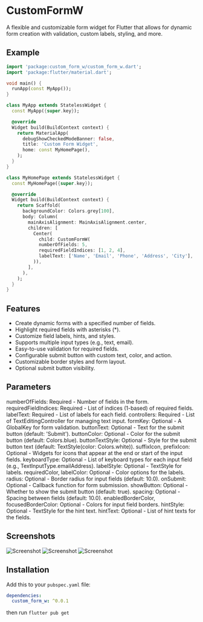 # CustomFormW

A flexible and customizable form widget for Flutter that allows for dynamic form creation with validation, custom labels, styling, and more.
## Example
```dart
import 'package:custom_form_w/custom_form_w.dart';
import 'package:flutter/material.dart';

void main() {
  runApp(const MyApp());
}

class MyApp extends StatelessWidget {
  const MyApp({super.key});

  @override
  Widget build(BuildContext context) {
    return MaterialApp(
      debugShowCheckedModeBanner: false,
      title: 'Custom Form Widget',
      home: const MyHomePage(),
    );
  }
}

class MyHomePage extends StatelessWidget {
  const MyHomePage({super.key});

  @override
  Widget build(BuildContext context) {
    return Scaffold(
      backgroundColor: Colors.grey[100],
      body: Column(
        mainAxisAlignment: MainAxisAlignment.center,
        children: [
          Center(
            child: CustomFormW(
            numberOfFields: 5,
            requiredFieldIndices: [1, 2, 4],
            labelText: ['Name', 'Email', 'Phone', 'Address', 'City'],
          )),
        ],
      ),
    );
  }
}
```
## Features
- Create dynamic forms with a specified number of fields.
- Highlight required fields with asterisks (*).
- Customize field labels, hints, and styles.
- Supports multiple input types (e.g., text, email).
- Easy-to-use validation for required fields.
- Configurable submit button with custom text, color, and action.
- Customizable border styles and form layout.
- Optional submit button visibility.
## Parameters
numberOfFields: Required - Number of fields in the form.
requiredFieldIndices: Required - List of indices (1-based) of required fields.
labelText: Required - List of labels for each field.
controllers: Required - List of TextEditingController for managing text input.
formKey: Optional - A GlobalKey<FormState> for form validation.
buttonText: Optional - Text for the submit button (default: 'Submit').
buttonColor: Optional - Color for the submit button (default: Colors.blue).
buttonTextStyle: Optional - Style for the submit button text (default: TextStyle(color: Colors.white)).
suffixIcon, prefixIcon: Optional - Widgets for icons that appear at the end or start of the input fields.
keyboardType: Optional - List of keyboard types for each input field (e.g., TextInputType.emailAddress).
labelStyle: Optional - TextStyle for labels.
requiredColor, labelColor: Optional - Color options for the labels.
radius: Optional - Border radius for input fields (default: 10.0).
onSubmit: Optional - Callback function for form submission.
showButton: Optional - Whether to show the submit button (default: true).
spacing: Optional - Spacing between fields (default: 10.0).
enabledBorderColor, focusedBorderColor: Optional - Colors for input field borders.
hintStyle: Optional - TextStyle for the hint text.
hintText: Optional - List of hint texts for the fields.
## Screenshots
![Screenshot](https://github.com/wogoodwael/custom_form_w/blob/main/image_one.jpeg)
![Screenshot](https://github.com/wogoodwael/custom_form_w/blob/main/image_two.jpeg)
![Screenshot](https://github.com/wogoodwael/custom_form_w/blob/main/image_three.jpeg)
## Installation

Add this to your `pubspec.yaml` file:

```yaml
dependencies:
  custom_form_w: ^0.0.1
```

then run `flutter pub get`
